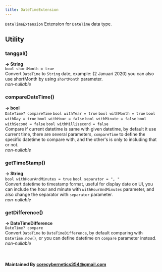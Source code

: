 ```yaml
---
title: DateTimeExtension
---
```


`DateTimeExtension` Extension for `DateTime` data type.

## Utility
### tanggal()
**-> String**<br />
`bool shortMonth = true`<br />
Convert `DateTime` to `String` date, example: (2 Januari 2020) you can also use shortMonth by using `shortMonth` parameter.<br />
*non-nullable*

### compareDateTime()
**-> bool**<br />
`DateTime? compareTime`
`bool withYear = true`
`bool withMonth = true`
`bool withDay = true`
`bool withHour = false`
`bool withMinute = false`
`bool withSecond = false`
`bool withMillisecond = false` <br />
Compare if current datetime is same with given datetime, by default it use current time, there are several parameters, `compareTime` to define the specific datetime to compare with, and the other's is only to including that or not.<br />
*non-nullable*

### getTimeStamp()
**-> String**<br />
`bool withHourAndMinutes = true`
`bool separator = ", "`<br />
Convert datetime to timestamp format, useful for display date on UI, you can include the hour and minute with `withHourAndMinutes` parameter, and also change the separator with `separator` parameter.<br />
*non-nullable*

### getDifference()
**-> DateTimeDifference**<br />
`DateTime? compare`<br />
Convert `DateTime` to `DateTimeDifference`, by default comparing with `DateTime.now()`, or you can define datetime on `compare` parameter instead.<br />
*non-nullable*

<br />

#### Maintained By corecybernetics354@gmail.com